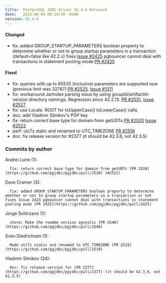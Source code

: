 ```yaml
---
title:  PostgreSQL JDBC Driver 42.4.0 Released
date:   2022-06-09 08:14:50 -0400
version: 42.4.0
---
```


#### Changed

* fix: added GROUP_STARTUP_PARAMETERS boolean property to determine whether or not to group
startup parameters in a transaction (default=false like 42.2.x) fixes [Issue #2425](https://github.com/pgjdbc/pgjdbc/issues/2497)
pgbouncer cannot deal with transactions in statement pooling mode [PR #2425](https://github.com/pgjdbc/pgjdbc/pull/2425)

#### Fixed

* fix: queries with up to 65535 (inclusive) parameters are supported now (previous limit was 32767)
  [PR #2525](https://github.com/pgjdbc/pgjdbc/pull/2525), [Issue #1311](https://github.com/pgjdbc/pgjdbc/issues/1311)
* fix: workaround JarIndex parsing issue by using groupId/artifactId-version directory namings.
  Regression since 42.2.13. [PR #2531](https://github.com/pgjdbc/pgjdbc/pull/2531), [issue #2527](https://github.com/pgjdbc/pgjdbc/issues/2527)
* fix: use Locale. ROOT for toUpperCase() toLowerCase() calls
* doc: add Vladimir Sitnikov's PGP key
* fix: return correct base type for domain from getUDTs [PR #2520](https://github.com/pgjdbc/pgjdbc/pull/2520) [Issue #2522](https://github.com/pgjdbc/pgjdbc/issues/2522)
* perf: utcTz static and renamed to UTC_TIMEZONE [PR #2519](https://github.com/pgjdbc/pgjdbc/pull/2520)
* doc: fix release version for #2377 (it should be 42.3.6, not 42.3.5)

<!--more-->

### Commits by author

Andrei Lurie (1):

      fix: return correct base type for domain from getUDTs [PR 2520](https://github.com/pgjdbc/pgjdbc/pull/2520) (#2522)

Dave Cramer (3):

      fix: added GROUP_STARTUP_PARAMETERS boolean property to determine whether or not to group startup parameters in a transaction or not fixes Issue 2423 pgbouncer cannot deal with transactions in statement pooling mode [PR 2425](https://github.com/pgjdbc/pgjdbc/pull/2425)

Jorge Solórzano (1):

      chore: Make the readme version agnostic [PR 2540](https://github.com/pgjdbc/pgjdbc/pull/2540)

Sven Diedrichsen (1):

      Made utcTz static and renamed to UTC_TIMEZONE [PR 2519](https://github.com/pgjdbc/pgjdbc/pull/2519)

Vladimir Sitnikov (24):

      doc: fix release version for [PR 2377](https://github.com/pgjdbc/pgjdbc/pull/2377) (it should be 42.3.6, not 42.3.5)
